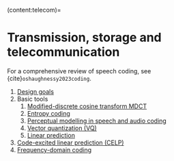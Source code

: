 (content:telecom)=
# Transmission, storage and telecommunication

For a comprehensive review of speech coding, see {cite}`oshaughnessy2023coding`.

1.  [Design goals](Transmission/Design_goals.md)
3.  Basic tools
    1.  [Modified-discrete cosine transform
        MDCT](Transmission/Modified_discrete_cosine_transform_MDCT.md)
    2.  [Entropy coding](Transmission/Entropy_coding.md)
    3.  [Perceptual modelling in speech and audio
        coding](Transmission/Perceptual_modelling_in_speech_and_audio_coding.md)
    4.  [Vector quantization (VQ)](Modelling/Vector_quantization_VQ.md)
    5.  [Linear prediction](Representations/Linear_prediction.ipynb)
4.  [Code-excited linear prediction
    (CELP)](Transmission/Code-excited_linear_prediction_CELP.md)
5.  [Frequency-domain coding](Transmission/Frequency-domain_coding.md)
